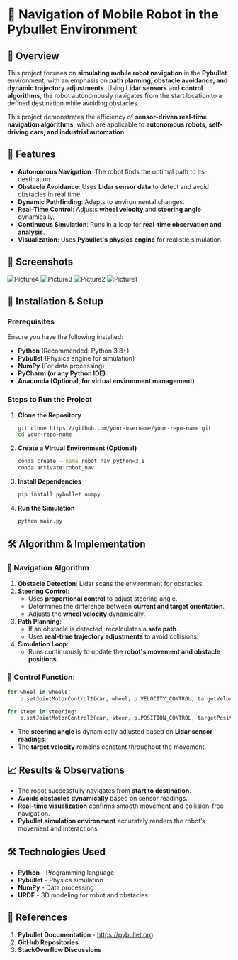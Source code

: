 # 🚀 Navigation of Mobile Robot in the Pybullet Environment

## 📌 Overview

This project focuses on **simulating mobile robot navigation** in the **Pybullet** environment, with an emphasis on **path planning, obstacle avoidance, and dynamic trajectory adjustments**. Using **Lidar sensors** and **control algorithms**, the robot autonomously navigates from the start location to a defined destination while avoiding obstacles. 

This project demonstrates the efficiency of **sensor-driven real-time navigation algorithms**, which are applicable to **autonomous robots, self-driving cars, and industrial automation**.

## 🎯 Features

- **Autonomous Navigation**: The robot finds the optimal path to its destination.
- **Obstacle Avoidance**: Uses **Lidar sensor data** to detect and avoid obstacles in real time.
- **Dynamic Pathfinding**: Adapts to environmental changes.
- **Real-Time Control**: Adjusts **wheel velocity** and **steering angle** dynamically.
- **Continuous Simulation**: Runs in a loop for **real-time observation and analysis**.
- **Visualization**: Uses **Pybullet's physics engine** for realistic simulation.

## 📸 Screenshots

![Picture4](https://github.com/user-attachments/assets/45755325-280c-4122-a2c1-69904508a9b4)
![Picture3](https://github.com/user-attachments/assets/f01e3da7-512e-4bff-a84d-8720429a1f6a)
![Picture2](https://github.com/user-attachments/assets/ac9b3722-18f6-4abd-8f7f-760f0b81c35d)
![Picture1](https://github.com/user-attachments/assets/881f101b-20d1-42d9-ab47-587c6cd0f757)


## 🚀 Installation & Setup

### Prerequisites

Ensure you have the following installed:

- **Python** (Recommended: Python 3.8+)
- **Pybullet** (Physics engine for simulation)
- **NumPy** (For data processing)
- **PyCharm (or any Python IDE)**
- **Anaconda (Optional, for virtual environment management)**

### Steps to Run the Project

1. **Clone the Repository**
   ```sh
   git clone https://github.com/your-username/your-repo-name.git
   cd your-repo-name
   ```

2. **Create a Virtual Environment (Optional)**
   ```sh
   conda create --name robot_nav python=3.8
   conda activate robot_nav
   ```

3. **Install Dependencies**
   ```sh
   pip install pybullet numpy
   ```

4. **Run the Simulation**
   ```sh
   python main.py
   ```


## 🛠️ Algorithm & Implementation

### 📌 Navigation Algorithm
1. **Obstacle Detection**: Lidar scans the environment for obstacles.
2. **Steering Control**:
   - Uses **proportional control** to adjust steering angle.
   - Determines the difference between **current and target orientation**.
   - Adjusts the **wheel velocity** dynamically.
3. **Path Planning**:
   - If an obstacle is detected, recalculates a **safe path**.
   - Uses **real-time trajectory adjustments** to avoid collisions.
4. **Simulation Loop**:
   - Runs continuously to update the **robot's movement and obstacle positions**.

### 📌 Control Function:
```python
for wheel in wheels:
    p.setJointMotorControl2(car, wheel, p.VELOCITY_CONTROL, targetVelocity=targetVelocity, force=maxForce)

for steer in steering:
    p.setJointMotorControl2(car, steer, p.POSITION_CONTROL, targetPosition=steeringAngle)
```
- The **steering angle** is dynamically adjusted based on **Lidar sensor readings**.
- The **target velocity** remains constant throughout the movement.

## 📈 Results & Observations

- The robot successfully navigates from **start to destination**.
- **Avoids obstacles dynamically** based on sensor readings.
- **Real-time visualization** confirms smooth movement and collision-free navigation.
- **Pybullet simulation environment** accurately renders the robot’s movement and interactions.

## 🛠️ Technologies Used

- **Python** - Programming language
- **Pybullet** - Physics simulation
- **NumPy** - Data processing
- **URDF** - 3D modeling for robot and obstacles

## 📜 References

1. **Pybullet Documentation** - https://pybullet.org
2. **GitHub Repositories**
3. **StackOverflow Discussions**
